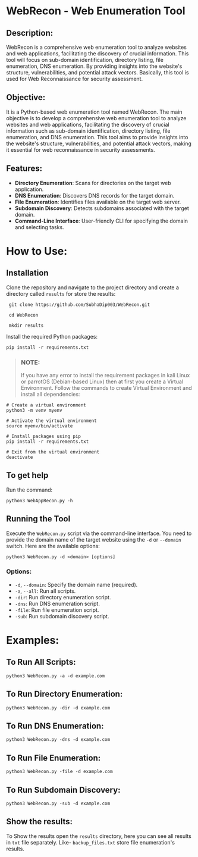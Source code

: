 # WebRecon - Web Enumeration Tool

## Description:

WebRecon is a comprehensive web enumeration tool to analyze websites and web applications, facilitating the discovery of crucial information. This tool will focus on sub-domain identification, directory listing, file enumeration, DNS enumeration. By providing insights into the website's structure, vulnerabilities, and potential attack vectors. Basically, this tool is used for Web Reconnaissance for security assessment.

## Objective:

It is a Python-based web enumeration tool named WebRecon. The main objective is to develop a comprehensive web enumeration tool to analyze websites and web applications, facilitating the discovery of crucial information such as sub-domain identification, directory listing, file enumeration, and DNS enumeration. This tool aims to provide insights into the website's structure, vulnerabilities, and potential attack vectors, making it essential for web reconnaissance in security assessments.

## Features:

- **Directory Enumeration**: Scans for directories on the target web application.
- **DNS Enumeration**: Discovers DNS records for the target domain.
- **File Enumeration**: Identifies files available on the target web server.
- **Subdomain Discovery**: Detects subdomains associated with the target domain.
- **Command-Line Interface**: User-friendly CLI for specifying the domain and selecting tasks.

# How to Use:

## Installation

Clone the repository and navigate to the project directory and create a directory called `results` for store the results:
```
 git clone https://github.com/SubhaDip003/WebRecon.git

 cd WebRecon

 mkdir results
```

Install the required Python packages:
```
pip install -r requirements.txt
```

> ### NOTE: 
> If you have any error to install the requirement packages in kali Linux or parrotOS (Debian-based Linux) then at first you create a Virtual Environment. Follow the commands to create Virtual Environment and install all dependencies:
```
# Create a virtual environment
python3 -m venv myenv

# Activate the virtual environment
source myenv/bin/activate

# Install packages using pip
pip install -r requirements.txt

# Exit from the virtual environment
deactivate
```

## To get help

Run the command:
```
python3 WebAppRecon.py -h
```

## Running the Tool

Execute the `WebRecon.py` script via the command-line interface. You need to provide the domain name of the target website using the `-d` or `--domain` switch. Here are the available options:
```
python3 WebRecon.py -d <domain> [options]
```

### Options:

* `-d`, `--domain`: Specify the domain name (required).
* `-a`, `--all`: Run all scripts.
* `-dir`: Run directory enumeration script.
* `-dns`: Run DNS enumeration script.
* `-file`: Run file enumeration script.
* `-sub`: Run subdomain discovery script.

# Examples:

## To Run All Scripts:
```
python3 WebRecon.py -a -d example.com
```

## To Run Directory Enumeration:
```
python3 WebRecon.py -dir -d example.com
```

## To Run DNS Enumeration:
```
python3 WebRecon.py -dns -d example.com
```

## To Run File Enumeration:
```
python3 WebRecon.py -file -d example.com
```

## To Run Subdomain Discovery:
```
python3 WebRecon.py -sub -d example.com
```

## Show the results:
To Show the results open the `results` directory, here you can see all results in `txt` file separately. Like- `backup_files.txt` store file enumeration's results.
